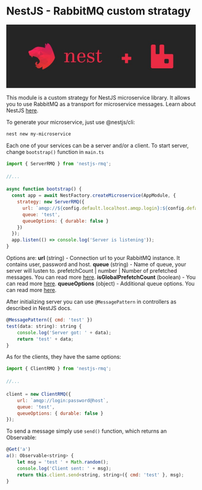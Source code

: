 # NestJS - RabbitMQ custom stratagy
![alt cover](https://github.com/AlariCode/nestjs-rmq/raw/master/img/logo.jpg)

This module is a custom strategy for NestJS microservice library. It allows you to use RabbitMQ as a transport for microservice messages. Learn about NestJS [here](https://nestjs.com).

To generate your microservice, just use @nestjs/cli:

``` bash
nest new my-microservice
```
Each one of your services can be a server and/or a client. To start server, change `bootstrap()` function in `main.ts`

``` javascript
import { ServerRMQ } from 'nestjs-rmq';

//...

async function bootstrap() {
  const app = await NestFactory.createMicroservice(AppModule, {
    strategy: new ServerRMQ({
      url: `amqp://${config.default.localhost.amqp.login}:${config.default.localhost.amqp.password}@${config.default.localhost.amqp.host}`,
      queue: 'test',
      queueOptions: { durable: false }
    })
  });
  app.listen(() => console.log('Server is listening'));
}
```
Options are:
**url** (string) - Connection url to your RabbitMQ instance. It contains user, password and host.
**queue** (string) - Name of queue, your server will lusten to.
prefetchCount | number | Number of prefetched messages. You can read more [here](https://github.com/postwait/node-amqp).
**isGlobalPrefetchCount** (boolean) - You can read more [here](https://github.com/postwait/node-amqp).
**queueOptions** (object) - Additional queue options. You can read more [here](https://github.com/postwait/node-amqp).

After initializing server you can use `@MessagePattern` in controllers as described in NestJS docs.

``` javascript
@MessagePattern({ cmd: 'test' })
test(data: string): string {
    console.log('Server got: ' + data);
    return 'test' + data;
}
```
As for the clients, they have the same options:

``` javascript
import { ClientRMQ } from 'nestjs-rmq';

//...

client = new ClientRMQ({
    url: `amqp://login:password@host`,
    queue: 'test',
    queueOptions: { durable: false }
});
```
To send a message simply use `send()` function, which returns an Observable:
``` javascript
@Get('a')
a(): Observable<string> {
    let msg = 'test ' + Math.random();
    console.log('Client sent: ' + msg);
    return this.client.send<string, string>({ cmd: 'test' }, msg);
}
```